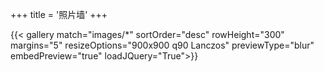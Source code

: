 +++
title = '照片墙'
+++

{{< gallery match="images/*" sortOrder="desc" rowHeight="300" margins="5" resizeOptions="900x900 q90 Lanczos" previewType="blur" embedPreview="true" loadJQuery="True">}}
